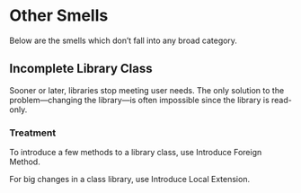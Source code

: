 # Other Smells

Below are the smells which don’t fall into any broad category.

## Incomplete Library Class

Sooner or later, libraries stop meeting user needs. The only solution to the problem—changing the library—is often impossible since the library is read-only.

### Treatment

To introduce a few methods to a library class, use Introduce Foreign Method.

For big changes in a class library, use Introduce Local Extension.
